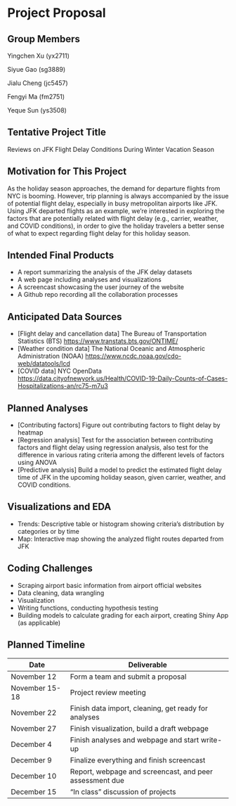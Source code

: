 Project Proposal
================

## Group Members

Yingchen Xu (yx2711)

Siyue Gao (sg3889)

Jialu Cheng (jc5457)

Fengyi Ma (fm2751)

Yeque Sun (ys3508)

## Tentative Project Title

Reviews on JFK Flight Delay Conditions During Winter Vacation Season

## Motivation for This Project

As the holiday season approaches, the demand for departure flights from
NYC is booming. However, trip planning is always accompanied by the
issue of potential flight delay, especially in busy metropolitan
airports like JFK. Using JFK departed flights as an example, we’re
interested in exploring the factors that are potentially related with
flight delay (e.g., carrier, weather, and COVID conditions), in order to
give the holiday travelers a better sense of what to expect regarding
flight delay for this holiday season.

## Intended Final Products

- A report summarizing the analysis of the JFK delay datasets
- A web page including analyses and visualizations
- A screencast showcasing the user journey of the website
- A Github repo recording all the collaboration processes

## Anticipated Data Sources

- \[Flight delay and cancellation data\] The Bureau of Transportation
  Statistics (BTS) <https://www.transtats.bts.gov/ONTIME/>
- \[Weather condition data\] The National Oceanic and Atmospheric
  Administration (NOAA)
  <https://www.ncdc.noaa.gov/cdo-web/datatools/lcd>
- \[COVID data\] NYC OpenData
  <https://data.cityofnewyork.us/Health/COVID-19-Daily-Counts-of-Cases-Hospitalizations-an/rc75-m7u3>

## Planned Analyses

- \[Contributing factors\] Figure out contributing factors to flight
  delay by heatmap
- \[Regression analysis\] Test for the association between contributing
  factors and flight delay using regression analysis, also test for the
  difference in various rating criteria among the different levels of
  factors using ANOVA
- \[Predictive analysis\] Build a model to predict the estimated flight
  delay time of JFK in the upcoming holiday season, given carrier,
  weather, and COVID conditions.

## Visualizations and EDA

- Trends: Descriptive table or histogram showing criteria’s distribution
  by categories or by time
- Map: Interactive map showing the analyzed flight routes departed from
  JFK

## Coding Challenges

- Scraping airport basic information from airport official websites
- Data cleaning, data wrangling
- Visualization
- Writing functions, conducting hypothesis testing
- Building models to calculate grading for each airport, creating Shiny
  App (as applicable)

## Planned Timeline

| Date           | Deliverable                                             |
|----------------|---------------------------------------------------------|
| November 12    | Form a team and submit a proposal                       |
| November 15-18 | Project review meeting                                  |
| November 22    | Finish data import, cleaning, get ready for analyses    |
| November 27    | Finish visualization, build a draft webpage             |
| December 4     | Finish analyses and webpage and start write-up          |
| December 9     | Finalize everything and finish screencast               |
| December 10    | Report, webpage and screencast, and peer assessment due |
| December 15    | “In class” discussion of projects                       |
